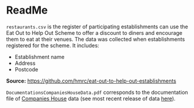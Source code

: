 # ReadMe

`restaurants.csv` is the register of participating establishments can use the Eat Out to Help Out Scheme  to offer a discount to diners and encourage them to eat at their venues. The data was collected when establishments registered for the scheme. It includes:

- Establishment name
- Address
- Postcode

**Source:** https://github.com/hmrc/eat-out-to-help-out-establishments


`DocumentationsCompaniesHouseData.pdf` corresponds to the documentation file of [Companies House](https://www.gov.uk/government/organisations/companies-house) data (see most recent release of data [here](http://download.companieshouse.gov.uk/en_output.html)).
